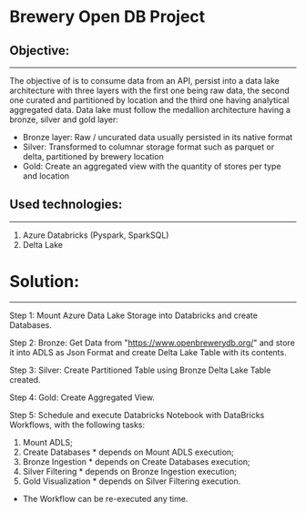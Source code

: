 # Brewery Open DB Project

## Objective:
--------------------
The objective of is to consume data from an API, persist into a data lake architecture with three layers with the first one being raw data, the second one curated and partitioned by location and the third one having analytical aggregated data.
Data lake must follow the medallion architecture having a bronze, silver and gold layer:
 * Bronze layer: Raw / uncurated data usually persisted in its native format
 * Silver: Transformed to columnar storage format such as parquet or delta, partitioned by brewery location
 * Gold: Create an aggregated view with the quantity of stores per type and location


## Used technologies:
-------------------------
1. Azure Databricks (Pyspark, SparkSQL)
2. Delta Lake

# Solution:
---------------

Step 1: Mount Azure Data Lake Storage into Databricks and create Databases.

Step 2: Bronze: Get Data from "https://www.openbrewerydb.org/" and store it into ADLS as Json Format and create Delta Lake Table with its contents.

Step 3: Silver: Create Partitioned Table using Bronze Delta Lake Table created.

Step 4: Gold: Create Aggregated View.

Step 5: Schedule and execute Databricks Notebook with DataBricks Workflows, with the following tasks:
1. Mount ADLS;
2. Create Databases * depends on Mount ADLS execution;
3. Bronze Ingestion * depends on Create Databases execution;
4. Silver Filtering * depends on Bronze Ingestion execution;
5. Gold Visualization * depends on Silver Filtering execution.

* The Workflow can be re-executed any time.
